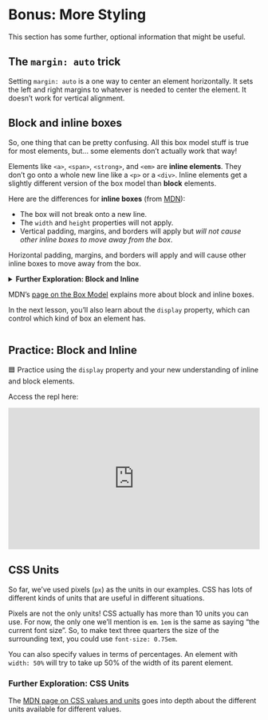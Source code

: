 # Bonus: More Styling

This section has some further, optional information that might be useful.

## The `margin: auto` trick

Setting `margin: auto` is a one way to center an element horizontally. It sets the left and right margins to whatever is needed to center the element. It doesn’t work for vertical alignment.

## Block and inline boxes

So, one thing that can be pretty confusing. All this box model stuff is true for most elements, but... some elements don’t actually work that way!

Elements like `<a>`, `<span>`, `<strong>`, and `<em>` are **inline elements**. They don’t go onto a whole new line like a `<p>` or a `<div>`. Inline elements get a slightly different version of the box model than **block** elements.

Here are the differences for **inline boxes** (from [MDN](https://developer.mozilla.org/en-US/docs/Learn/CSS/Building_blocks/The_box_model)):

- The box will not break onto a new line.
- The `width` and `height` properties will not apply.
- Vertical padding, margins, and borders will apply but *will not cause other inline boxes to move away from the box*.

Horizontal padding, margins, and borders will apply and will cause other inline boxes to move away from the box.

<details>
<summary><strong>Further Exploration: Block and Inline</strong>

MDN’s [page on the Box Model](https://developer.mozilla.org/en-US/docs/Learn/CSS/Building_blocks/The_box_model) explains more about block and inline boxes.

In the next lesson, you’ll also learn about the `display` property, which can control which kind of box an element has.

</details> 

## Practice: Block and Inline

<aside>

🟦 Practice using the `display` property and your new understanding of inline and block elements.

Access the repl here: 

</aside>

<div style="position: relative; padding-bottom: 56.25%; height: 0;"><iframe src="https://replit.com/team/tk5-web/24-Practice-Block-and-Inline" frameborder="0" webkitallowfullscreen mozallowfullscreen allowfullscreen style="position: absolute; top: 0; left: 0; width: 100%; height: 100%;"></iframe></div>

## CSS Units

So far, we’ve used pixels (`px`) as the units in our examples. CSS has lots of different kinds of units that are useful in different situations.

Pixels are not the only units! CSS actually has more than 10 units you can use. For now, the only one we’ll mention is `em`. `1em` is the same as saying “the current font size”. So, to make text three quarters the size of the surrounding text, you could use `font-size: 0.75em`.

You can also specify values in terms of percentages. An element with `width: 50%` will try to take up 50% of the width of its parent element.

### Further Exploration: CSS Units

The [MDN page on CSS values and units](https://developer.mozilla.org/en-US/docs/Learn/CSS/Building_blocks/Values_and_units) goes into depth about the different units available for different values.
